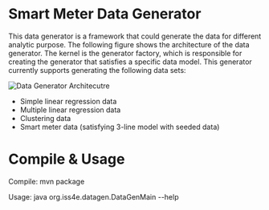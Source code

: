 Smart Meter Data Generator
======================
This data generator is a framework that could generate the data for different analytic purpose. The following figure shows the architecture of the data generator. The kernel is the generator factory, which is responsible for creating the generator that satisfies a specific data model. This generator currently supports generating the following data sets:

![Data Generator Architecutre](https://dl.dropboxusercontent.com/u/8691433/benchmark/img/datagenerator.png "Data generator")

* Simple linear regression data
* Multiple linear regression data
* Clustering data
* Smart meter data (satisfying 3-line model with seeded data)

Compile & Usage
=====================
Compile: mvn package

Usage: java org.iss4e.datagen.DataGenMain --help
